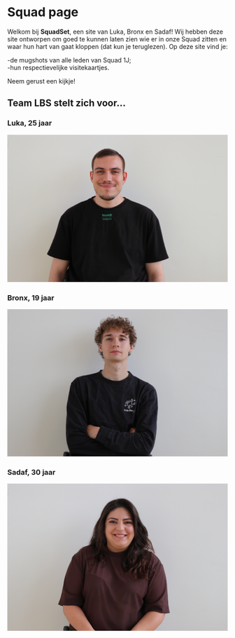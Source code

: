 
# Squad page

Welkom bij **SquadSet**, een site van Luka, Bronx en Sadaf! Wij hebben deze site ontworpen om goed te kunnen laten zien wie er in onze Squad zitten en waar hun hart van gaat kloppen (dat kun je teruglezen). Op deze site vind je:

-de mugshots van alle leden van Squad 1J;  
-hun respectievelijke visitekaartjes.

Neem gerust een kijkje!




## Team LBS stelt zich voor...


### Luka, 25 jaar

![Luka](/assets/Squad1J-Luka.JPG)





### Bronx, 19 jaar

![Bronx](/assets/Squad1J-Bronx-1.JPG)





### Sadaf, 30 jaar

![Sadaf](/assets/Squad1J-Sadaf.JPG)
